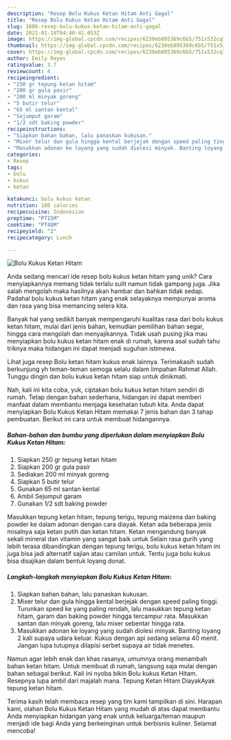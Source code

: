 ```yaml
---
description: "Resep Bolu Kukus Ketan Hitam Anti Gagal"
title: "Resep Bolu Kukus Ketan Hitam Anti Gagal"
slug: 1606-resep-bolu-kukus-ketan-hitam-anti-gagal
date: 2021-01-18T04:40:41.053Z
image: https://img-global.cpcdn.com/recipes/6230eb895369c6b5/751x532cq70/bolu-kukus-ketan-hitam-foto-resep-utama.jpg
thumbnail: https://img-global.cpcdn.com/recipes/6230eb895369c6b5/751x532cq70/bolu-kukus-ketan-hitam-foto-resep-utama.jpg
cover: https://img-global.cpcdn.com/recipes/6230eb895369c6b5/751x532cq70/bolu-kukus-ketan-hitam-foto-resep-utama.jpg
author: Emily Reyes
ratingvalue: 3.7
reviewcount: 4
recipeingredient:
- "250 gr tepung ketan hitam"
- "200 gr gula pasir"
- "200 ml minyak goreng"
- "5 butir telur"
- "65 ml santan kental"
- "Sejumput garam"
- "1/2 sdt baking powder"
recipeinstructions:
- "Siapkan bahan bahan, lalu panaskan kukusan."
- "Mixer telur dan gula hingga kental berjejak dengan speed paling tinggi. Turunkan speed ke yang paling rendah, lalu masukkan tepung ketan hitam, garam dan baking powder hingga tercampur rata. Masukkan santan dan minyak goreng, lalu mixer sebentar hingga rata."
- "Masukkan adonan ke loyang yang sudah diolesi minyak. Banting loyang 2 kali supaya udara keluar. Kukus dengan api sedang selama 40 menit. Jangan lupa tutupnya dilapisi serbet supaya air tidak menetes."
categories:
- Resep
tags:
- bolu
- kukus
- ketan

katakunci: bolu kukus ketan 
nutrition: 188 calories
recipecuisine: Indonesian
preptime: "PT15M"
cooktime: "PT48M"
recipeyield: "2"
recipecategory: Lunch

---
```



![Bolu Kukus Ketan Hitam](https://img-global.cpcdn.com/recipes/6230eb895369c6b5/751x532cq70/bolu-kukus-ketan-hitam-foto-resep-utama.jpg)

Anda sedang mencari ide resep bolu kukus ketan hitam yang unik? Cara menyiapkannya memang tidak terlalu sulit namun tidak gampang juga. Jika salah mengolah maka hasilnya akan hambar dan bahkan tidak sedap. Padahal bolu kukus ketan hitam yang enak selayaknya mempunyai aroma dan rasa yang bisa memancing selera kita.

Banyak hal yang sedikit banyak mempengaruhi kualitas rasa dari bolu kukus ketan hitam, mulai dari jenis bahan, kemudian pemilihan bahan segar, hingga cara mengolah dan menyajikannya. Tidak usah pusing jika mau menyiapkan bolu kukus ketan hitam enak di rumah, karena asal sudah tahu triknya maka hidangan ini dapat menjadi suguhan istimewa.

Lihat juga resep Bolu ketan hitam kukus enak lainnya. Terimakasih sudah berkunjung yh teman-teman semoga selalu dalam limpahan Rahmat Allah. Tunggu dingin dan bolu kukus ketan hitam siap untuk dinikmati.


Nah, kali ini kita coba, yuk, ciptakan bolu kukus ketan hitam sendiri di rumah. Tetap dengan bahan sederhana, hidangan ini dapat memberi manfaat dalam membantu menjaga kesehatan tubuh kita. Anda dapat menyiapkan Bolu Kukus Ketan Hitam memakai 7 jenis bahan dan 3 tahap pembuatan. Berikut ini cara untuk membuat hidangannya.

<!--inarticleads1-->

##### Bahan-bahan dan bumbu yang diperlukan dalam menyiapkan Bolu Kukus Ketan Hitam:

1. Siapkan 250 gr tepung ketan hitam
1. Siapkan 200 gr gula pasir
1. Sediakan 200 ml minyak goreng
1. Siapkan 5 butir telur
1. Gunakan 65 ml santan kental
1. Ambil Sejumput garam
1. Gunakan 1/2 sdt baking powder


Masukkan tepung ketan hitam, tepung terigu, tepung maizena dan baking powder ke dalam adonan dengan cara diayak. Ketan ada beberapa jenis misalnya saja ketan putih dan ketan hitam. Ketan mengandung banyak sekali mineral dan vitamin yang sangat baik untuk Selain rasa gurih yang lebih terasa dibandingkan dengan tepung terigu, bolu kukus ketan hitam ini juga bisa jadi alternatif sajian atau camilan untuk. Tentu juga bolu kukus bisa disajikan dalam bentuk loyang donat. 

<!--inarticleads2-->

##### Langkah-langkah menyiapkan Bolu Kukus Ketan Hitam:

1. Siapkan bahan bahan, lalu panaskan kukusan.
1. Mixer telur dan gula hingga kental berjejak dengan speed paling tinggi. Turunkan speed ke yang paling rendah, lalu masukkan tepung ketan hitam, garam dan baking powder hingga tercampur rata. Masukkan santan dan minyak goreng, lalu mixer sebentar hingga rata.
1. Masukkan adonan ke loyang yang sudah diolesi minyak. Banting loyang 2 kali supaya udara keluar. Kukus dengan api sedang selama 40 menit. Jangan lupa tutupnya dilapisi serbet supaya air tidak menetes.


Namun agar lebih enak dan khas rasanya, umumnya orang menambah bahan ketan hitam. Untuk membuat di rumah, langsung saja mulai dengan bahan sebagai berikut. Kali ini nyoba bikin Bolu kukus Ketan Hitam. Resepnya lupa ambil dari majalah mana. Tepung Ketan Hitam DiayakAyak tepung ketan hitam. 

Terima kasih telah membaca resep yang tim kami tampilkan di sini. Harapan kami, olahan Bolu Kukus Ketan Hitam yang mudah di atas dapat membantu Anda menyiapkan hidangan yang enak untuk keluarga/teman maupun menjadi ide bagi Anda yang berkeinginan untuk berbisnis kuliner. Selamat mencoba!
